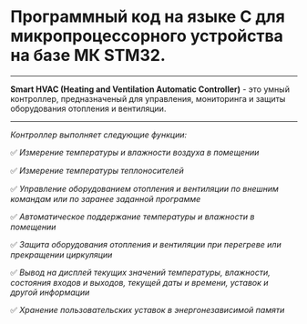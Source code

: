 # Программный код на языке C для микропроцессорного устройства на базе МК STM32. 
***
**Smart HVAC (Heating and Ventilation Automatic Controller)** - это умный контроллер, предназначеный для управления, мониторинга и защиты оборудования отопления и вентиляции.
***
*Контроллер выполняет следующие функции:*

✅ *Измерение температуры и влажности воздуха в помещении*

✅ *Измерение температуры теплоносителей*

✅ *Управление оборудованием отопления и вентиляции по внешним командам или по заранее заданной программе*

✅ *Автоматическое поддержание температуры и влажности в помещении*

✅ *Защита оборудования отопления и вентиляции при перегреве или прекращении циркуляции*

✅ *Вывод на дисплей текущих значений температуры, влажности, состояния входов и выходов, текущей даты и времени, уставок и другой информации*

✅ *Хранение пользовательских уставок в энергонезависимой памяти*



